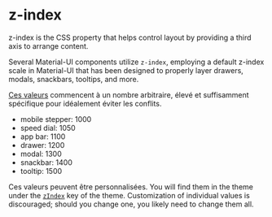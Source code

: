 # z-index

<p class="description">z-index is the CSS property that helps control layout by providing a third axis to arrange content.</p>

Several Material-UI components utilize `z-index`, employing a default z-index scale in Material-UI that has been designed to properly layer drawers, modals, snackbars, tooltips, and more.

[Ces valeurs](https://github.com/mui-org/material-ui/blob/master/packages/material-ui/src/styles/zIndex.js) commencent à un nombre arbitraire, élevé et suffisamment spécifique pour idéalement éviter les conflits.

- mobile stepper: 1000
- speed dial: 1050
- app bar: 1100
- drawer: 1200
- modal: 1300
- snackbar: 1400
- tooltip: 1500

Ces valeurs peuvent être personnalisées. You will find them in the theme under the [`zIndex`](/customization/default-theme/?expand-path=$.zIndex) key of the theme. Customization of individual values is discouraged; should you change one, you likely need to change them all.
